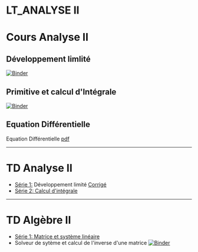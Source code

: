 # LT_ANALYSE II
# Cours Analyse II
## Développement limlité

[![Binder](https://mybinder.org/badge_logo.svg)](https://mybinder.org/v2/gh/nevermind78/LT_ANALYSEII/main?filepath=DL.ipynb)

## Primitive et calcul d'Intégrale

[![Binder](https://mybinder.org/badge_logo.svg)](https://mybinder.org/v2/gh/nevermind78/LT_ANALYSEII/main?filepath=integ.ipynb)

## Equation Différentielle 

Equation Différentielle [pdf](https://github.com/nevermind78/LT_ANALYSEII/blob/35e50b3ee635ef9470af03f5c901126e8cb1a93e/Equationdiff.pdf)

----------------------------
# TD Analyse II

* [Série 1:](https://github.com/nevermind78/LT_ANALYSEII/blob/0d7f4a0945bcf62f3ac21ad8be970019859b32fb/TD_ANALYSE/TD_DL_1LAT.pdf) Développement limité [Corrigé](https://github.com/nevermind78/LT_ANALYSEII/blob/389e45a74962199553fad9c453a2d4bd656b70e5/TD_ANALYSE/TD_DL_1LAT_corrige.pdf)
* [Série 2: Calcul d'intégrale](https://github.com/nevermind78/LT_ANALYSEII/blob/6e44d5b2ae898f00da67361f38598f52bb19f46b/TD_ANALYSE/TD_integ.pdf)

----------------------------
# TD Algèbre II

* [Série 1: Matrice et système linéaire](https://github.com/nevermind78/LT_ANALYSEII/blob/0d7f4a0945bcf62f3ac21ad8be970019859b32fb/TD_Algebre/1LT1&4.pdf)
* Solveur de sytème et calcul de l'inverse d'une matrice [![Binder](https://mybinder.org/badge_logo.svg)](https://mybinder.org/v2/gh/nevermind78/Gauss/main?filepath=telsys.ipynb)
